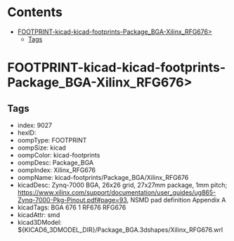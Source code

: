



Contents
========

* [FOOTPRINT-kicad-kicad-footprints-Package_BGA-Xilinx_RFG676>](#footprint-kicad-kicad-footprints-package_bga-xilinx_rfg676)
	* [Tags](#tags)

# FOOTPRINT-kicad-kicad-footprints-Package_BGA-Xilinx_RFG676>

## Tags

- index: 9027
- hexID: 
- oompType: FOOTPRINT
- oompSize: kicad
- oompColor: kicad-footprints
- oompDesc: Package_BGA
- oompIndex: Xilinx_RFG676
- oompName: kicad-footprints/Package_BGA/Xilinx_RFG676
- kicadDesc: Zynq-7000 BGA, 26x26 grid, 27x27mm package, 1mm pitch; https://www.xilinx.com/support/documentation/user_guides/ug865-Zynq-7000-Pkg-Pinout.pdf#page=93, NSMD pad definition Appendix A
- kicadTags: BGA 676 1 RF676 RFG676
- kicadAttr: smd
- kicad3DModel: ${KICAD6_3DMODEL_DIR}/Package_BGA.3dshapes/Xilinx_RFG676.wrl
